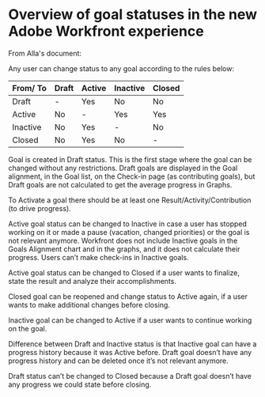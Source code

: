 

# Overview of goal statuses in the new Adobe Workfront experience

From&nbsp;Alla's document:

Any user can change status to any goal according to the rules below:

| From/&nbsp;To |Draft |Active |Inactive |Closed |
|---|---|---|---|---|
| Draft |-  |Yes |No |No |
| Active |No |-  |Yes |Yes |
| Inactive |No |Yes |-  |No |
| Closed |No |Yes |No |- |

Goal is created in Draft status. This is the first stage where the goal can be changed without any restrictions. Draft goals are displayed in the Goal alignment, in the Goal list, on the Check-in page (as contributing goals), but Draft goals are not calculated to get the average progress in Graphs.

To Activate a goal there should be at least one Result/Activity/Contribution (to drive progress).

Active goal status can be changed to Inactive in case a user has stopped working on it or made a pause (vacation, changed priorities) or the goal is not relevant anymore. Workfront does not include Inactive goals in the Goals Alignment chart and in the graphs, and it does not calculate their progress. Users can’t make check-ins in Inactive goals.

Active goal status can be changed to Closed if a user wants to finalize, state the result and analyze their accomplishments.

Closed goal can be reopened and change status to Active again, if a user wants to make additional changes before closing.

Inactive goal can be changed to Active if a user wants to continue working on the goal.

Difference between Draft and Inactive status is that Inactive goal can have a progress history because it was Active before. Draft goal doesn’t have any progress history and can be deleted once it’s not relevant anymore.

Draft status can’t be changed to Closed because a Draft goal doesn’t have any progress we could state before closing.
